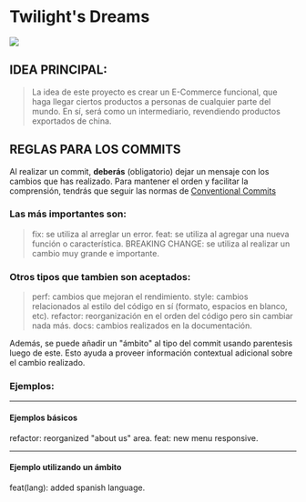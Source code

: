 # Twilight's Dreams

![](https://i.pinimg.com/564x/15/50/71/15507155619e0b88bcc27b6e91b27bc5.jpg)

## IDEA PRINCIPAL:

> La idea de este proyecto es crear un E-Commerce funcional, que haga llegar ciertos productos a personas de cualquier parte del mundo. En sí, será como un intermediario, revendiendo productos exportados de china.

## REGLAS PARA LOS COMMITS

Al realizar un commit, **deberás** (obligatorio) dejar un mensaje con los cambios que has realizado.
Para mantener el orden y facilitar la comprensión, tendrás que seguir las normas de [Conventional Commits](http://https://www.conventionalcommits.org/en/v1.0.0/ "Conventional Commits")

### Las más importantes son:

> fix: se utiliza al arreglar un error.
> feat: se utiliza al agregar una nueva función o característica.
> BREAKING CHANGE: se utiliza al realizar un cambio muy grande e importante.

### Otros tipos que tambien son aceptados:

> perf: cambios que mejoran el rendimiento.
> style: cambios relacionados al estilo del código en sí (formato, espacios en blanco, etc).
> refactor: reorganización en el orden del código pero sin cambiar nada más.
> docs: cambios realizados en la documentación.

Además, se puede añadir un "ámbito" al tipo del commit usando parentesis luego de este. Esto ayuda a proveer información contextual adicional sobre el cambio realizado.

### Ejemplos:

---

#### Ejemplos básicos

refactor: reorganized "about us" area.
feat: new menu responsive.

---

#### Ejemplo utilizando un ámbito

feat(lang): added spanish language.
